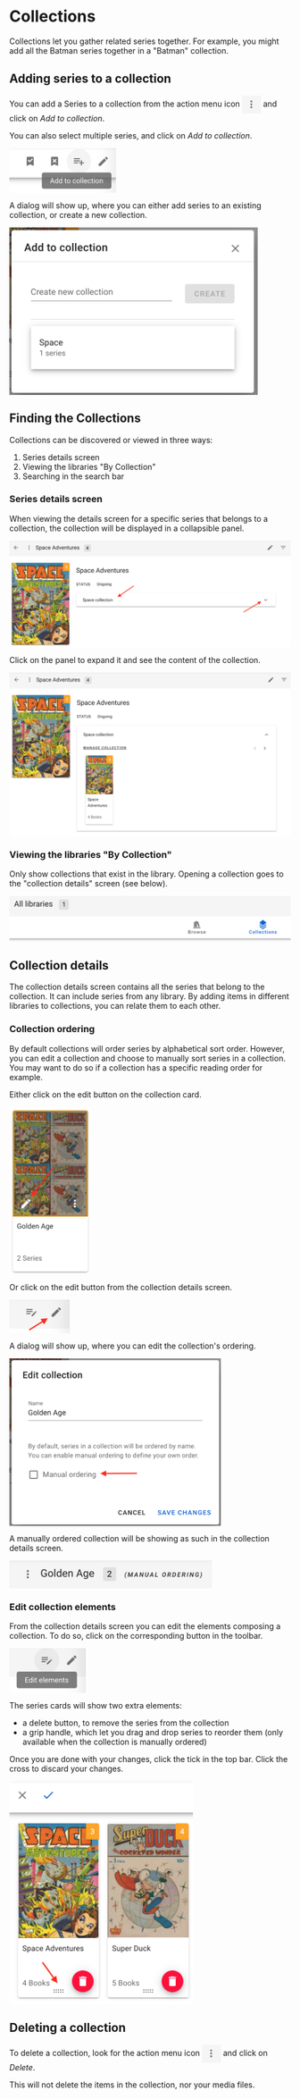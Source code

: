 # Collections <Badge text="0.40.0+" />

Collections let you gather related series together. For example, you might add all the Batman series together in a "Batman" collection.

## Adding series to a collection

You can add a Series to a collection from the action menu icon <img src="/assets/media/guides/action-menu-icon.png" style="vertical-align: middle" height="32" /> and click on _Add to collection_.

You can also select multiple series, and click on _Add to collection_.

<img src="/assets/media/guides/collections/multiselect-add-collection.png" style="vertical-align: middle;max-height: 80px" />

A dialog will show up, where you can either add series to an existing collection, or create a new collection.

<img src="/assets/media/guides/collections/add-collection-dialog.png" style="vertical-align: middle;max-height: 300px"/>

## Finding the Collections

Collections can be discovered or viewed in three ways:
1. Series details screen
2. Viewing the libraries "By Collection"
3. Searching in the search bar

### Series details screen

When viewing the details screen for a specific series that belongs to a collection, the collection will be displayed in a collapsible panel.

<img src="/assets/media/guides/collections/series-collection-collapsed.png" style="vertical-align: middle;max-height:300px" />

Click on the panel to expand it and see the content of the collection.

<img src="/assets/media/guides/collections/series-collection-expanded.png" style="vertical-align: middle;max-height:300px" />

### Viewing the libraries "By Collection"

Only show collections that exist in the library. Opening a collection goes to the "collection details" screen (see below).

<img src="/assets/media/guides/collections/browse-collections.png" style="vertical-align: middle;max-height:100px" />

## Collection details

The collection details screen contains all the series that belong to the collection. It can include series from any library. By adding items in different libraries to collections, you can relate them to each other.

### Collection ordering

By default collections will order series by alphabetical sort order. However, you can edit a collection and choose to manually sort series in a collection. You may want to do so if a collection has a specific reading order for example.

Either click on the edit button on the collection card.

<img src="/assets/media/guides/collections/collection-edit-card.png" style="vertical-align: middle;max-height:300px" />

Or click on the edit button from the collection details screen.

<img src="/assets/media/guides/collections/collection-edit-button.png" style="vertical-align: middle;max-height:60px" />

A dialog will show up, where you can edit the collection's ordering.

<img src="/assets/media/guides/collections/collection-edit-dialog.png" style="vertical-align: middle;max-height:300px" />

A manually ordered collection will be showing as such in the collection details screen.

<img src="/assets/media/guides/collections/collection-manual-ordering.png" style="vertical-align: middle;max-height:50px" />

### Edit collection elements

From the collection details screen you can edit the elements composing a collection. To do so, click on the corresponding button in the toolbar.

<img src="/assets/media/guides/collections/collection-edit-elements-button.png" style="vertical-align: middle;max-height:80px" />

The series cards will show two extra elements:
- a delete button, to remove the series from the collection
- a grip handle, which let you drag and drop series to reorder them (only available when the collection is manually ordered)

Once you are done with your changes, click the tick in the top bar. Click the cross to discard your changes.

<img src="/assets/media/guides/collections/collection-edit-elements.png" style="vertical-align: middle;max-height:400px" />

## Deleting a collection

To delete a collection, look for the action menu icon <img src="/assets/media/guides/action-menu-icon.png" style="vertical-align: middle" height="32" /> and click on _Delete_.

This will not delete the items in the collection, nor your media files.
